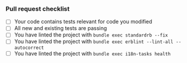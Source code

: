 <!-- Description of pull request linking to any relevant issues. -->

### Pull request checklist

<!-- Before you submit a pull request for review, please make sure... -->

- [ ] Your code contains tests relevant for code you modified
- [ ] All new and existing tests are passing
- [ ] You have linted the project with `bundle exec standardrb --fix`
- [ ] You have linted the project with `bundle exec erblint --lint-all --autocorrect`
- [ ] You have linted the project with `bundle exec i18n-tasks health`

<!-- If this PR is not ready for review, please make sure to submit it as a draft. -->
